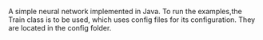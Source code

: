 A simple neural network implemented in Java. 
To run the examples,the Train class is to be used, which uses config files for its configuration. They are located in the config folder.
